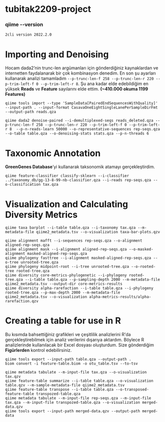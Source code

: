 # tubitak2209-project

### qiime --version 
    2cli version 2022.2.0

# Importing and Denoising
Hocam dada2’nin trunc-len argümanları için gönderdiğiniz kaynaklardan ve internetten faydalanarak bir çok kombinasyon denedim.
En son şu ayarları kullanarak analizi tamamladım `--p-trunc-len-f 258 --p-trunc-len-r 220 --p-trim-left-f 0 --p-trim-left-r 8`. Şu ana kadar elde edebildiğim en yüksek **Reads** ve **Feature** sayılarını  elde ettim. **(~410.000 okuma 1199 Features)** 

    qiime tools import --type 'SampleData[PairedEndSequencesWithQuality]' --input-path . --input-format CasavaOneEightSingleLanePerSampleDirFmt --output-path reads.qza
    
    qiime dada2 denoise-paired --i-demultiplexed-seqs reads_deleted.qza --p-trunc-len-f 258 --p-trunc-len-r 220 --p-trim-left-f 0 --p-trim-left-r 8  --p-n-reads-learn 50000 --o-representative-sequences rep-seqs.qza --o-table table.qza --o-denoising-stats stats.qza --p-n-threads 6

# Taxonomic Annotation
**GreenGenes Database**’yi kullanarak taksonomik atamayı gerçekleştirdim. 

    qiime feature-classifier classify-sklearn --i-classifier ../taxonomy_db/gg-13-8-99-nb-classifier.qza --i-reads rep-seqs.qza --o-classification tax.qza
    
# Visualization and Calculating Diversity Metrics 

    qiime taxa barplot --i-table table.qza --i-taxonomy tax.qza --m-metadata-file qiime2_metadata.tsv --o-visualization taxa-bar-plots.qzv

    qiime alignment mafft --i-sequences rep-seqs.qza --o-alignment aligned-rep-seqs.qza
    qiime alignment mask --i-alignment aligned-rep-seqs.qza --o-masked-alignment masked-aligned-rep-seqs.qza
    qiime phylogeny fasttree --i-alignment masked-aligned-rep-seqs.qza --o-tree unrooted-tree.qza
    qiime phylogeny midpoint-root --i-tree unrooted-tree.qza --o-rooted-tree rooted-tree.qza
    qiime diversity core-metrics-phylogenetic --i-phylogeny rooted-tree.qza --i-table table.qza --p-sampling-depth 2000 --m-metadata-file qiime2_metadata.tsv --output-dir core-metrics-results
    qiime diversity alpha-rarefaction --i-table table.qza --i-phylogeny rooted-tree.qza --p-max-depth 2000 --m-metadata-file qiime2_metadata.tsv --o-visualization alpha-metrics-results/alpha-rarefaction.qzv
    
# Creating a table for use in R    
Bu kısımda bahsettiğiniz grafikleri ve çeşitlilik analizlerini R'da gerçekleştirebilmek için analiz verilerini dışarıya aktardım. Böylece R analizlerinde kullanılacak bir Excel dosyası oluşturdum. Size gönderdiğim **Figürlerden** kontrol edebilirsiniz.

    qiime tools export --input-path table.qza --output-path .
    biom convert -i feature-table.biom -o otu_table.tsv --to-tsv
    
    qiime metadata tabulate --m-input-file tax.qza --o-visualization tax.qzv
    qiime feature-table summarize --i-table table.qza --o-visualization table.qzv --m-sample-metadata-file qiime2_metadata.tsv
    qiime feature-table transpose --i-table table.qza --o-transposed-feature-table transpozed-table.qza 
    qiime metadata tabulate --m-input-file rep-seqs.qza --m-input-file tax.qza --m-input-file transpozed-table.qza --o-visualization merged-data.qzv
    qiime tools export --input-path merged-data.qzv --output-path merged-data
    
